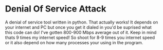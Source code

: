 # Denial Of Service Attack
A denial of service tool written in python. That actually works!
It depends on your internet and PC but once you get it dialed in you'd be suprised what this code can do!
I've gotten 800-900 Mbps average out of it. Keep in mind thats 9 times my internet speed!
So shoot for 8-9 times you internet speed or it also depend on how many processes your using in the program.
